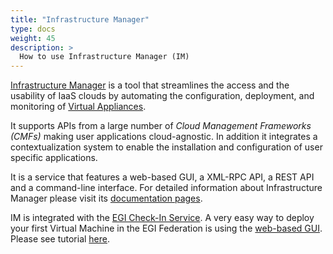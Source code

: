 ```yaml
---
title: "Infrastructure Manager"
type: docs
weight: 45
description: >
  How to use Infrastructure Manager (IM)
---
```


[Infrastructure Manager](https://www.grycap.upv.es/im) is a tool that
streamlines the access and the usability of IaaS clouds by automating
the configuration, deployment, and monitoring of [Virtual Appliances](../vmi).

It supports APIs from a large number of _Cloud Management Frameworks (CMFs)_
making user applications cloud-agnostic. In addition it integrates a
contextualization system to enable the installation and configuration of
user specific applications.

It is a service that features a web-based GUI, a XML-RPC API, a REST API
and a command-line interface. For detailed information about Infrastructure
Manager please visit its [documentation pages](https://imdocs.readthedocs.io).

IM is integrated with the [EGI Check-In Service](../../check-in). A very easy
way to deploy your first Virtual Machine in the EGI Federation is using
the [web-based GUI](https://appsgrycap.i3m.upv.es:31443/im-dashboard/).
Please see tutorial
[here](https://imdocs.readthedocs.io/en/latest/dashboard.html#usage).
